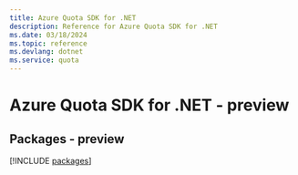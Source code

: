 ```yaml
---
title: Azure Quota SDK for .NET
description: Reference for Azure Quota SDK for .NET
ms.date: 03/18/2024
ms.topic: reference
ms.devlang: dotnet
ms.service: quota
---
```

# Azure Quota SDK for .NET - preview
## Packages - preview
[!INCLUDE [packages](quota-index.md)]